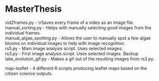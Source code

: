 # MasterThesis

vid2frames.py - \rSaves every frame of a video as an image file.  
manual_sorting.py - Helps with manually selecting good images from the individual frames.  
manual_algae_spotting.py - Allows the user to manually spot a few algae blooms on individual images to help with image recognition.  
rs5.py - Main image analysis script. Uses selected images.  
rs3.py - First image analysis script. Uses selected images. Backup  
lake_evolution_gif.py - Makes a gif out of the resulting images from rs3.py.  
  
map-leaflet - 4 different R scripts producing leaflet maps based on the citizen science outputs.  
